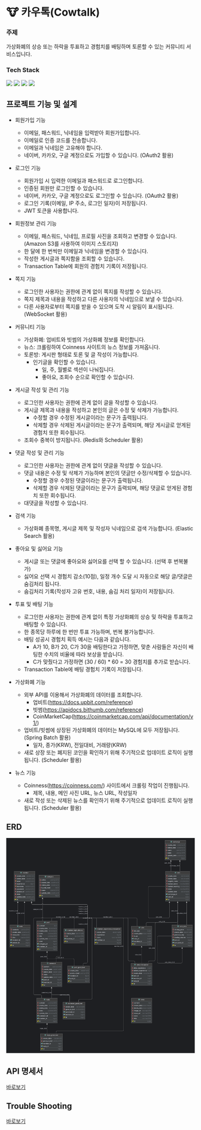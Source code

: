 # 🐮 카우톡(Cowtalk)

### 주제

가상화폐의 상승 또는 하락을 투표하고 경험치를 배팅하며 토론할 수 있는 커뮤니티 서비스입니다.

### Tech Stack

<div> 
  <img src="https://img.shields.io/badge/java-007396?style=for-the-badge&logo=java&logoColor=white"> 
  <img src="https://img.shields.io/badge/spring-6DB33F?style=for-the-badge&logo=spring&logoColor=white"> 
  <img src="https://img.shields.io/badge/mysql-4479A1?style=for-the-badge&logo=mysql&logoColor=white"> 
  <img src="https://img.shields.io/badge/git-F05032?style=for-the-badge&logo=git&logoColor=white">
</div>

## 프로젝트 기능 및 설계

- 회원가입 기능
    - 이메일, 패스워드, 닉네임을 입력받아 회원가입합니다.
    - 이메일로 인증 코드를 전송합니다.
    - 이메일과 닉네임은 고유해야 합니다.
    - 네이버, 카카오, 구글 계정으로도 가입할 수 있습니다. (OAuth2 활용)

- 로그인 기능
    - 회원가입 시 입력한 이메일과 패스워드로 로그인합니다.
    - 인증된 회원만 로그인할 수 있습니다.
    - 네이버, 카카오, 구글 계정으로도 로그인할 수 있습니다. (OAuth2 활용)
    - 로그인 기록(이메일, IP 주소, 로그인 일자)이 저장됩니다.
    - JWT 토큰을 사용합니다.

- 회원정보 관리 기능
    - 이메일, 패스워드, 닉네임, 프로필 사진을 조회하고 변경할 수 있습니다. (Amazon S3를 사용하여 이미지 스토리지)
    - 한 달에 한 번씩만 이메일과 닉네임을 변경할 수 있습니다.
    - 작성한 게시글과 쪽지함을 조회할 수 있습니다.
    - Transaction Table에 회원의 경험치 기록이 저장됩니다.

- 쪽지 기능
    - 로그인한 사용자는 권한에 관계 없이 쪽지를 작성할 수 있습니다.
    - 쪽지 제목과 내용을 작성하고 다른 사용자의 닉네임으로 보낼 수 있습니다.
    - 다른 사용자로부터 쪽지를 받을 수 있으며 도착 시 알림이 표시됩니다. (WebSocket 활용)

- 커뮤니티 기능
    - 가상화폐: 업비트와 빗썸의 가상화폐 정보를 확인합니다.
    - 뉴스: 크롤링하여 Coinness 사이트의 뉴스 정보를 가져옵니다.
    - 토론방: 게시판 형태로 토론 및 글 작성이 가능합니다.
        - 인기글을 확인할 수 있습니다.
            - 일, 주, 월별로 섹션이 나눠집니다.
            - 좋아요, 조회수 순으로 확인할 수 있습니다.

- 게시글 작성 및 관리 기능
    - 로그인한 사용자는 권한에 관계 없이 글을 작성할 수 있습니다.
    - 게시글 제목과 내용을 작성하고 본인의 글은 수정 및 삭제가 가능합니다.
        - 수정할 경우 수정된 게시글이라는 문구가 출력됩니다.
        - 삭제할 경우 삭제된 게시글이라는 문구가 출력되며, 해당 게시글로 얻게된 경험치 또한 회수됩니다.
    - 조회수 중복이 방지됩니다. (Redis와 Scheduler 활용)

- 댓글 작성 및 관리 기능
    - 로그인한 사용자는 권한에 관계 없이 댓글을 작성할 수 있습니다.
    - 댓글 내용은 수정 및 삭제가 가능하며 본인의 댓글만 수정/삭제할 수 있습니다.
        - 수정할 경우 수정된 댓글이라는 문구가 출력됩니다.
        - 삭제할 경우 삭제된 댓글이라는 문구가 출력되며, 해당 댓글로 얻게된 경험치 또한 회수됩니다.
    - 대댓글을 작성할 수 있습니다.

- 검색 기능
    - 가상화폐 종목명, 게시글 제목 및 작성자 닉네임으로 검색 가능합니다. (Elastic Search 활용)

- 좋아요 및 싫어요 기능
    - 게시글 또는 댓글에 좋아요와 싫어요를 선택 할 수 있습니다. (선택 후 번복불가)
    - 싫어요 선택 시 경험치 감소(10점), 일정 개수 도달 시 자동으로 해당 글/댓글은 숨김처리 됩니다.
    - 숨김처리 기록(작성자 고유 번호, 내용, 숨김 처리 일자)이 저장됩니다.

- 투표 및 배팅 기능
    - 로그인한 사용자는 권한에 관계 없이 특정 가상화폐의 상승 및 하락을 투표하고 배팅할 수 있습니다.
    - 한 종목당 하루에 한 번만 투표 가능하며, 번복 불가능합니다.
    - 배팅 성공시 경험치 획득 예시는 다음과 같습니다.
        - A가 10, B가 20, C가 30을 배팅한다고 가정하면, 맞춘 사람들은 자신이 배팅한 수치의 비율에 따라 보상을 받습니다.
        - C가 맞췄다고 가정하면 (30 / 60) * 60 = 30 경험치를 추가로 받습니다.
    - Transaction Table에 배팅 경험치 기록이 저장됩니다.

- 가상화폐 기능
    - 외부 API를 이용해서 가상화폐의 데이터를 조회합니다.
        - 업비트(https://docs.upbit.com/reference)
        - 빗썸(https://apidocs.bithumb.com/reference)
        - CoinMarketCap(https://coinmarketcap.com/api/documentation/v1/)
    - 업비트/빗썸에 상장된 가상화폐의 데이터는 MySQL에 모두 저장됩니다. (Spring Batch 활용)
        - 일자, 종가(KRW), 전일대비, 거래량(KRW)
    - 새로 상장 또는 폐지된 코인을 확인하기 위해 주기적으로 업데이트 로직이 실행됩니다. (Scheduler 활용)

- 뉴스 기능
    - Coinness(https://coinness.com/) 사이트에서 크롤링 작업이 진행됩니다.
        - 제목, 내용, 메인 사진 URL, 뉴스 URL, 작성일자
    - 새로 작성 또는 삭제된 뉴스를 확인하기 위해 주기적으로 업데이트 로직이 실행됩니다. (Scheduler 활용)

## ERD

![ERD](doc/img/erd.png)

## API 명세서

[바로보기](doc/API.md)

## Trouble Shooting

[바로보기](doc/TROUBLE_SHOOTING.md)
